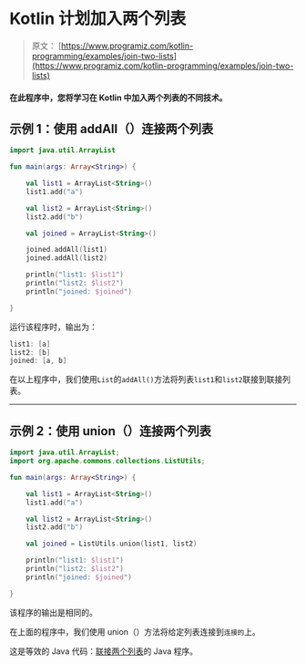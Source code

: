 # Kotlin 计划加入两个列表

> 原文： [https://www.programiz.com/kotlin-programming/examples/join-two-lists](https://www.programiz.com/kotlin-programming/examples/join-two-lists)

#### 在此程序中，您将学习在 Kotlin 中加入两个列表的不同技术。

## 示例 1：使用 addAll（）连接两个列表

```kt
import java.util.ArrayList

fun main(args: Array<String>) {

    val list1 = ArrayList<String>()
    list1.add("a")

    val list2 = ArrayList<String>()
    list2.add("b")

    val joined = ArrayList<String>()

    joined.addAll(list1)
    joined.addAll(list2)

    println("list1: $list1")
    println("list2: $list2")
    println("joined: $joined")

}
```

运行该程序时，输出为：

```kt
list1: [a]
list2: [b]
joined: [a, b]
```

在以上程序中，我们使用`List`的`addAll()`方法将列表`list1`和`list2`联接到联接列表。

* * *

## 示例 2：使用 union（）连接两个列表

```kt
import java.util.ArrayList;
import org.apache.commons.collections.ListUtils;

fun main(args: Array<String>) {

    val list1 = ArrayList<String>()
    list1.add("a")

    val list2 = ArrayList<String>()
    list2.add("b")

    val joined = ListUtils.union(list1, list2)

    println("list1: $list1")
    println("list2: $list2")
    println("joined: $joined")

}
```

该程序的输出是相同的。

在上面的程序中，我们使用 union（）方法将给定列表连接到`连接的`上。

这是等效的 Java 代码：[联接两个列表](/java-programming/examples/join-two-lists "Java Program to join two lists")的 Java 程序。
